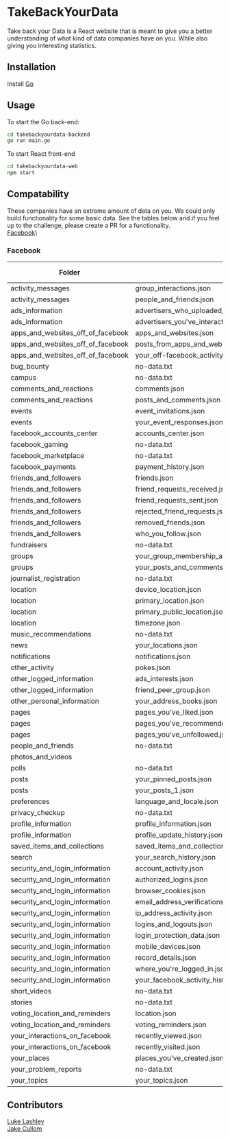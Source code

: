 # TakeBackYourData

Take back your Data is a React website that is meant to give you a better understanding of what kind of data companies have on you. While also giving you interesting statistics.

## Installation

Install [Go](https://golang.org/dl/)

## Usage

To start the Go back-end:

```bash
cd takebackyourdata-backend
go run main.go
```

To start React front-end

```bash
cd takebackyourdata-web
npm start
```

## Compatability

These companies have an extreme amount of data on you. We could only build functionality for some basic data. See the tables below and if you feel up to the challenge, please create a PR for a functionality.\
[Facebook](###Facebook)\


### Facebook

| Folder                            | File                                                               | Supported | Plan to Support | No plans |
| --------------------------------- | ------------------------------------------------------------------ | --------- | --------------- | -------- |
| activity_messages                 | group_interactions.json                                            |           |                 |          |
| activity_messages                 | people_and_friends.json                                            |           |                 |          |
| ads_information                   | advertisers_who_uploaded_a_contact_list_with_your_information.json |           | X               |          |
| ads_information                   | advertisers_you've_interacted_with.json                            |           | X               |          |
| apps_and_websites_off_of_facebook | apps_and_websites.json                                             |           | X               |          |
| apps_and_websites_off_of_facebook | posts_from_apps_and_websites.json                                  |           | X               |          |
| apps_and_websites_off_of_facebook | your_off-facebook_activity.json                                    |           | X               |          |
| bug_bounty                        | no-data.txt                                                        |           |                 | X        |
| campus                            | no-data.txt                                                        |           |                 | X        |
| comments_and_reactions            | comments.json                                                      |           |                 |          |
| comments_and_reactions            | posts_and_comments.json                                            |           |                 |          |
| events                            | event_invitations.json                                             |           |                 |          |
| events                            | your_event_responses.json                                          |           |                 |          |
| facebook_accounts_center          | accounts_center.json                                               |           |                 |          |
| facebook_gaming                   | no-data.txt                                                        |           |                 | X        |
| facebook_marketplace              | no-data.txt                                                        |           |                 | X        |
| facebook_payments                 | payment_history.json                                               |           |                 |          |
| friends_and_followers             | friends.json                                                       |           |                 |          |
| friends_and_followers             | friend_requests_received.json                                      |           |                 |          |
| friends_and_followers             | friend_requests_sent.json                                          |           |                 |          |
| friends_and_followers             | rejected_friend_requests.json                                      |           |                 |          |
| friends_and_followers             | removed_friends.json                                               |           |                 |          |
| friends_and_followers             | who_you_follow.json                                                |           |                 |          |
| fundraisers                       | no-data.txt                                                        |           |                 | X        |
| groups                            | your_group_membership_activity.json                                |           |                 |          |
| groups                            | your_posts_and_comments_in_groups.json                             |           |                 |          |
| journalist_registration           | no-data.txt                                                        |           |                 | X        |
| location                          | device_location.json                                               |           |                 |          |
| location                          | primary_location.json                                              |           |                 |          |
| location                          | primary_public_location.json                                       |           |                 |          |
| location                          | timezone.json                                                      |           |                 |          |
| music_recommendations             | no-data.txt                                                        |           |                 | X        |
| news                              | your_locations.json                                                |           |                 |          |
| notifications                     | notifications.json                                                 |           |                 |          |
| other_activity                    | pokes.json                                                         |           |                 |          |
| other_logged_information          | ads_interests.json                                                 |           | X               |          |
| other_logged_information          | friend_peer_group.json                                             |           |                 |          |
| other_personal_information        | your_address_books.json                                            |           | X               |          |
| pages                             | pages_you've_liked.json                                            |           |                 |          |
| pages                             | pages_you've_recommended.json                                      |           |                 |          |
| pages                             | pages_you've_unfollowed.json                                       |           |                 |          |
| people_and_friends                | no-data.txt                                                        |           |                 | X        |
| photos_and_videos                 |                                                                    |           |                 | X        |
| polls                             | no-data.txt                                                        |           |                 | X        |
| posts                             | your_pinned_posts.json                                             |           |                 |          |
| posts                             | your_posts_1.json                                                  |           |                 |          |
| preferences                       | language_and_locale.json                                           |           |                 |          |
| privacy_checkup                   | no-data.txt                                                        |           |                 | X        |
| profile_information               | profile_information.json                                           |           |                 |          |
| profile_information               | profile_update_history.json                                        |           |                 |          |
| saved_items_and_collections       | saved_items_and_collections.json                                   |           |                 |          |
| search                            | your_search_history.json                                           |           |                 |          |
| security_and_login_information    | account_activity.json                                              |           |                 |          |
| security_and_login_information    | authorized_logins.json                                             |           |                 |          |
| security_and_login_information    | browser_cookies.json                                               |           |                 |          |
| security_and_login_information    | email_address_verifications.json                                   |           |                 |          |
| security_and_login_information    | ip_address_activity.json                                           |           |                 |          |
| security_and_login_information    | logins_and_logouts.json                                            |           |                 |          |
| security_and_login_information    | login_protection_data.json                                         |           |                 |          |
| security_and_login_information    | mobile_devices.json                                                |           |                 |          |
| security_and_login_information    | record_details.json                                                |           |                 |          |
| security_and_login_information    | where_you're_logged_in.json                                        |           |                 |          |
| security_and_login_information    | your_facebook_activity_history.json                                |           |                 |          |
| short_videos                      | no-data.txt                                                        |           |                 | X        |
| stories                           | no-data.txt                                                        |           |                 | X        |
| voting_location_and_reminders     | location.json                                                      |           |                 |          |
| voting_location_and_reminders     | voting_reminders.json                                              |           |                 |          |
| your_interactions_on_facebook     | recently_viewed.json                                               |           |                 |          |
| your_interactions_on_facebook     | recently_visited.json                                              |           |                 |          |
| your_places                       | places_you've_created.json                                         |           |                 |          |
| your_problem_reports              | no-data.txt                                                        |           |                 | X        |
| your_topics                       | your_topics.json                                                   |           | X               |          |


## Contributors

[Luke Lashley](https://github.com/LukeLashley)\
[Jake Cullom](https://github.com/jpcullom)
